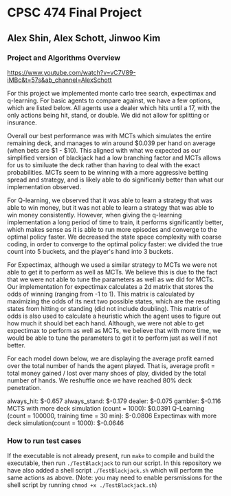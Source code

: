 # CPSC 474 Final Project
## Alex Shin, Alex Schott, Jinwoo Kim

### Project and Algorithms Overview
https://www.youtube.com/watch?v=vC7V89-iMBc&t=57s&ab_channel=AlexSchott


For this project we implemented monte carlo tree search, expectimax and q-learning. For basic agents to compare against, we have a few options, which are listed below. All agents use a dealer which hits until a 17, with the only actions being hit, stand, or double. We did not allow for splitting or insurance. 

Overall our best performance was with MCTs which simulates the entire remaining deck, and manages to win around $0.039 per hand on average (when bets are $1 - $10). This aligned with what we expected as our simplified version of blackjack had a low branching factor and MCTs allows for us to similuate the deck rather than having to deal with the exact probabilities. MCTs seem to be winning with a more aggressive betting spread and strategy, and is likely able to do significanly better than what our implementation observed. 

For Q-learning, we observed that it was able to learn a strategy that was able to win money, but it was not able to learn a strategy that was able to win money consistently. However, when giving the q-learning implementation a long period of time to train, it performs significantly better, which makes sense as it is able to run more episodes and converge to the optimal policy faster. We decreased the state space complexity with coarse coding, in order to converge to the optimal policy faster: we divided the true count into 5 buckets, and the player's hand into 3 buckets. 

For Expectimax, although we used a similar strategy to MCTs we were not able to get it to perform as well as MCTs. We believe this is due to the fact that we were not able to tune the parameters as well as we did for MCTs. Our implementation for expectimax calculates a 2d matrix that stores the odds of winning (ranging from -1 to 1). This matrix is calculated by maximizing the odds of its next two possible states, which are the resulting states from hitting or standing (did not include doubling). This matrix of odds is also used to calculate a heuristic which the agent uses to figure out how much it should bet each hand. Although, we were not able to get expectimax to perform as well as MCTs, we believe that with more time, we would be able to tune the parameters to get it to perform just as well if not better.


For each model down below, we are displaying the average profit earned over the total number of hands the agent played. That is, average profit = total money gained / lost over many shoes of play, divided by the total number of hands. We reshuffle once we have reached 80% deck penetration. 

always_hit: $-0.657
always_stand: $-0.179
dealer: $-0.075
gambler: $-0.116
MCTS with more deck simulation (count = 1000): $0.0391
Q-Learning (count = 100000, training time = 30 min): $-0.0806
Expectimax with more deck simulation(count = 1000): $-0.0646

### How to run test cases
If the executable is not already present, run `make` to compile and build the executable, then run `./TestBlackjack` to run our script. In this repository we have also added a shell script `./TestBlackjack.sh` which will perform the same actions as above. (Note: you may need to enable persmissions for the shell script by running `chmod +x ./TestBlackjack.sh`)


